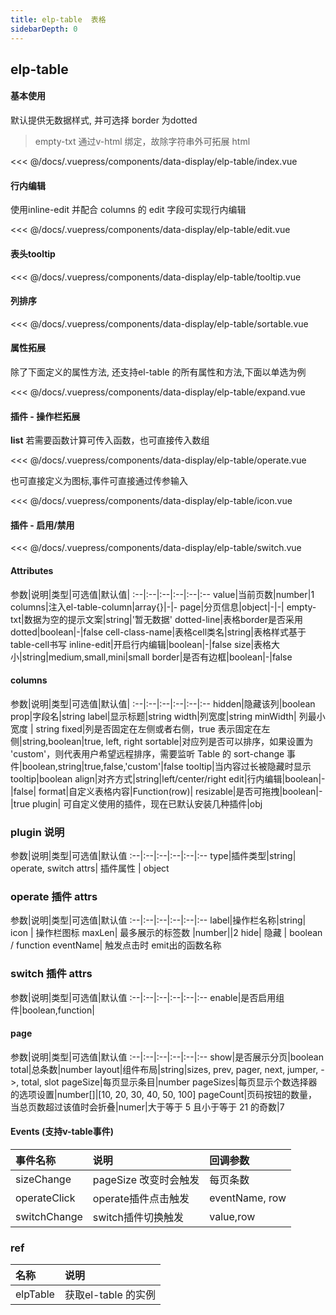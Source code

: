 ```yaml
---
title: elp-table  表格
sidebarDepth: 0
---
```

## elp-table

#### 基本使用
默认提供无数据样式, 并可选择 border 为dotted
> empty-txt 通过v-html 绑定，故除字符串外可拓展 html

<code-card compName="docs-table">
<<< @/docs/.vuepress/components/data-display/elp-table/index.vue
</code-card>

#### 行内编辑
使用inline-edit 并配合 columns 的 edit 字段可实现行内编辑

<code-card compName="docs-table-edit">
<<< @/docs/.vuepress/components/data-display/elp-table/edit.vue
</code-card>

#### 表头tooltip

<code-card compName="docs-table-tooltip">
<<< @/docs/.vuepress/components/data-display/elp-table/tooltip.vue
</code-card>

#### 列排序

<code-card compName="docs-table-sortable">
<<< @/docs/.vuepress/components/data-display/elp-table/sortable.vue
</code-card>

#### 属性拓展
除了下面定义的属性方法, 还支持el-table 的所有属性和方法,下面以单选为例

<code-card compName="docs-table-expand">
<<< @/docs/.vuepress/components/data-display/elp-table/expand.vue
</code-card>

#### 插件 - 操作栏拓展

**list**  若需要函数计算可传入函数，也可直接传入数组

<code-card compName="docs-table-operate">
<<< @/docs/.vuepress/components/data-display/elp-table/operate.vue
</code-card>

也可直接定义为图标,事件可直接通过传参输入

<code-card compName="docs-table-icon">
<<< @/docs/.vuepress/components/data-display/elp-table/icon.vue
</code-card>

#### 插件 - 启用/禁用

<code-card compName="docs-table-switch">
<<< @/docs/.vuepress/components/data-display/elp-table/switch.vue
</code-card>


#### Attributes
参数|说明|类型|可选值|默认值|
:--|:--|:--|:--|:--|:--
value|当前页数|number|1
columns|注入el-table-column|array{}|-|-
page|分页信息|object|-|-|
empty-txt|数据为空的提示文案|string|'暂无数据'
dotted-line|表格border是否采用dotted|boolean|-|false
cell-class-name|表格cell类名|string|表格样式基于table-cell书写
inline-edit|开启行内编辑|boolean|-|false
size|表格大小|string|medium,small,mini|small
border|是否有边框|boolean|-|false


#### columns
参数|说明|类型|可选值|默认值|
:--|:--|:--|:--|:--|:--
hidden|隐藏该列|boolean
prop|字段名|string
label|显示标题|string
width|列宽度|string
minWidth| 列最小宽度 | string
fixed|列是否固定在左侧或者右侧，true 表示固定在左侧|string,boolean|true, left, right
sortable|对应列是否可以排序，如果设置为 'custom'，则代表用户希望远程排序，需要监听 Table 的 sort-change 事件|boolean,string|true,false,'custom'|false
tooltip|当内容过长被隐藏时显示 tooltip|boolean
align|对齐方式|string|left/center/right
edit|行内编辑|boolean|-|false|
format|自定义表格内容|Function(row)|
resizable|是否可拖拽|boolean|-|true
plugin| 可自定义使用的插件，现在已默认安装几种插件|obj

### plugin 说明
参数|说明|类型|可选值|默认值
:--|:--|:--|:--|:--|:--
type|插件类型|string| operate, switch
attrs| 插件属性 | object

### operate 插件 attrs
参数|说明|类型|可选值|默认值
:--|:--|:--|:--|:--|:--
label|操作栏名称|string|
icon | 操作栏图标
maxLen| 最多展示的标签数 |number||2
hide| 隐藏 | boolean / function
eventName| 触发点击时 emit出的函数名称

### switch 插件 attrs
参数|说明|类型|可选值|默认值
:--|:--|:--|:--|:--|:--
enable|是否启用组件|boolean,function|


#### page
参数|说明|类型|可选值|默认值
:--|:--|:--|:--|:--|:--
show|是否展示分页|boolean
total|总条数|number
layout|组件布局|string|sizes, prev, pager, next, jumper, ->, total, slot
pageSize|每页显示条目|number
pageSizes|每页显示个数选择器的选项设置|number[]|[10, 20, 30, 40, 50, 100]
pageCount|页码按钮的数量，当总页数超过该值时会折叠|numer|大于等于 5 且小于等于 21 的奇数|7

#### Events (支持v-table事件)
事件名称|说明|回调参数
:--|:--|:--
sizeChange|pageSize 改变时会触发|每页条数
operateClick| operate插件点击触发 | eventName, row
switchChange| switch插件切换触发 | value,row



### ref
名称|说明|
:--|:--|
elpTable|获取el-table 的实例

